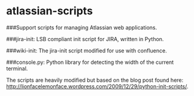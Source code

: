 atlassian-scripts
=================

###Support scripts for managing Atlassian web applications.

###jira-init: 
LSB compliant init script for JIRA, written in Python. 

###wiki-init:
The jira-init script modified for use with confluence.

###console.py:
Python library for detecting the width of the current terminal.



The scripts are heavily modified but based on the blog post found here: <http://lionfacelemonface.wordpress.com/2009/12/29/python-init-scripts/>.
